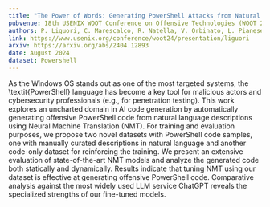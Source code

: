 ```yaml
---
title: "The Power of Words: Generating PowerShell Attacks from Natural Language"
pubvenue: 18th USENIX WOOT Conference on Offensive Technologies (WOOT 24)
authors: P. Liguori, C. Marescalco, R. Natella, V. Orbinato, L. Pianese
link: https://www.usenix.org/conference/woot24/presentation/liguori
arxiv: https://arxiv.org/abs/2404.12893
date: August 2024
dataset: Powershell
---
```

As the Windows OS stands out as one of the most targeted systems, the \textit{PowerShell} language has become a key tool for malicious actors and cybersecurity professionals (e.g., for penetration testing). This work explores an uncharted domain in AI code generation by automatically generating offensive PowerShell code from natural language descriptions using Neural Machine Translation (NMT). For training and evaluation purposes, we propose two novel datasets with PowerShell code samples, one with manually curated descriptions in natural language and another code-only dataset for reinforcing the training. We present an extensive evaluation of state-of-the-art NMT models and analyze the generated code both statically and dynamically. Results indicate that tuning NMT using our dataset is effective at generating offensive PowerShell code. Comparative analysis against the most widely used LLM service ChatGPT reveals the specialized strengths of our fine-tuned models.
